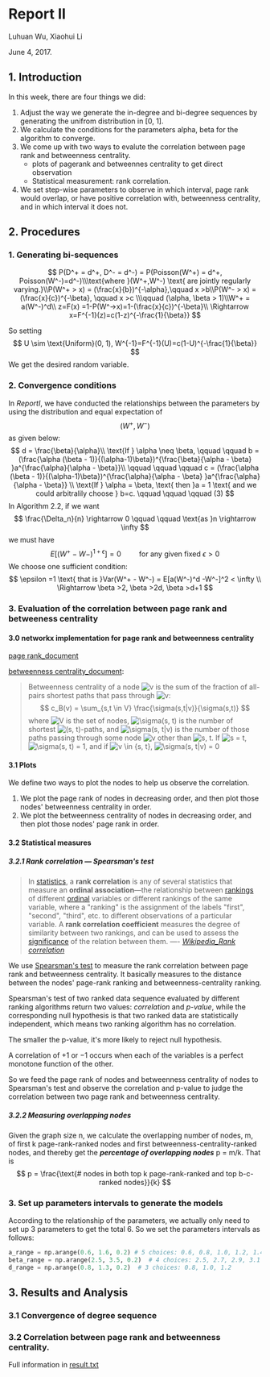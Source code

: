 # Report II

Luhuan Wu, Xiaohui Li

June 4, 2017.   



## 1. Introduction

In this week, there are four things we did:

1. Adjust the way we generate the in-degree and bi-degree sequences by generating the unifrom distribution in [0, 1].
2. We calculate the conditions for the parameters alpha, beta for the algorithm to converge.
3. We come up with two ways to evalute the correlation between page rank and betweenness centrality.  
   - plots of pagerank and betweennes centrality to get direct observation
   - Statistical measurement: rank correlation.
4. We set step-wise parameters to observe in which interval, page rank would overlap, or have positive correlation with, betweenness centrality, and in which interval it does not.



## 2. Procedures

### 1. Generating bi-sequences

$$
P(D^+ = d^+, D^- = d^-) = P(Poisson(W^+) = d^+, Poisson(W^-)=d^-)\\\text{where }(W^+,W^-) \text{ are jointly regularly varying.}\\P(W^+ > x) = (\frac{x}{b})^{-\alpha},\qquad x >b\\P(W^- > x) = (\frac{x}{c})^{-\beta}, \qquad x >c \\\qquad (\alpha, \beta > 1)\\W^+ = a(W^-)^d\\
z=F(x) =1-P(W^->x)=1-(\frac{x}{c})^{-\beta}\\
\Rightarrow x=F^{-1}(z)=c(1-z)^{-\frac{1}{\beta}}
$$

So setting
$$
U \sim \text{Uniform}(0, 1), W^{-1}=F^{-1}(U)=c(1-U)^{-\frac{1}{\beta}}
$$
We get the desired random variable.

### 2. Convergence conditions

In _ReportI_, we have conducted the relationships between the parameters by using the distribution and equal expectation of
$$
(W^+, W^-)
$$
as given below:
$$
d =  \frac{\beta}{\alpha}\\
\text{If } \alpha \neq \beta,  \qquad \qquad b = (\frac{\alpha (\beta - 1)}{(\alpha-1)\beta})^{\frac{\beta}{\alpha - \beta} }a^{\frac{\alpha}{\alpha - \beta}}\\
\qquad \qquad \qquad  c =  (\frac{\alpha (\beta - 1)}{(\alpha-1)\beta})^{\frac{\alpha}{\alpha - \beta} }a^{\frac{\alpha}{\alpha - \beta}} \\
\text{If } \alpha = \beta, \text{ then }a = 1 \text{ and we could arbitralily choose } b=c.	\qquad \qquad \qquad (3)
$$
In Algorithm 2.2, if we want 
$$
\frac{\Delta_n}{n} \rightarrow 0 \qquad \qquad \text{as }n \rightarrow \infty
$$
we must have 
$$
E[(W^+ - W-)^{1 + \epsilon}] = 0   \qquad \text{ for any given fixed } \epsilon >0
$$
We choose one sufficient condition:
$$
\epsilon =1 \text{ that is }Var(W^+ - W^-) = E[a(W^-)^d -W^-]^2  < \infty \\
\Rightarrow \beta >2, \beta >2d, \beta >d+1
$$

### 3. Evaluation of the correlation between page rank and betweeness centrality

#### 3.0 networkx implementation for page rank and betweenness centrality

[page rank_document](https://networkx.github.io/documentation/networkx-1.10/reference/generated/networkx.algorithms.link_analysis.pagerank_alg.pagerank.html)

[betweenness centrality_document](https://networkx.github.io/documentation/networkx-1.10/reference/generated/networkx.algorithms.centrality.betweenness_centrality.html?highlight=betweenness%20centrality#networkx.algorithms.centrality.betweenness_centrality):

> Betweenness centrality of a node ![v](https://networkx.github.io/documentation/networkx-1.10/_images/math/53c4a26799ff6cdae6f13d6b1fcf961660d83169.png) is the sum of the fraction of all-pairs shortest paths that pass through ![v](https://networkx.github.io/documentation/networkx-1.10/_images/math/53c4a26799ff6cdae6f13d6b1fcf961660d83169.png):
> $$
> c_B(v) = \sum_{s,t \in V} \frac{\sigma(s,t|v)}{\sigma(s,t)}
> $$
> where ![V](https://networkx.github.io/documentation/networkx-1.10/_images/math/ea879891318d7d3a04f0d3a7b0ad892a9b63c8e8.png) is the set of nodes, ![\sigma(s, t)](https://networkx.github.io/documentation/networkx-1.10/_images/math/f724eb676c09147ce1219ad0322502ba9136ce5a.png) is the number of shortest ![(s, t)](https://networkx.github.io/documentation/networkx-1.10/_images/math/a89084d7e1d70e18f88801fc46310063a5410644.png)-paths, and ![\sigma(s, t|v)](https://networkx.github.io/documentation/networkx-1.10/_images/math/f8be1c463f76d2bf1d7c06ea64d9ae7877f657ce.png) is the number of those paths passing through some node ![v](https://networkx.github.io/documentation/networkx-1.10/_images/math/53c4a26799ff6cdae6f13d6b1fcf961660d83169.png) other than ![s, t](https://networkx.github.io/documentation/networkx-1.10/_images/math/11ea1225465563f6ec492f643e46328d31d8c3f0.png). If ![s = t](https://networkx.github.io/documentation/networkx-1.10/_images/math/8ca592c5a04ef883ff9b192f44aa5edda9da03de.png), ![\sigma(s, t) = 1](https://networkx.github.io/documentation/networkx-1.10/_images/math/cc560c61381cf8c03e64b279f8bde36e3df96352.png), and if ![v \in {s, t}](https://networkx.github.io/documentation/networkx-1.10/_images/math/256407d40e389f52991c0d7b415e3487ee9dc6cd.png), ![\sigma(s, t|v) = 0](https://networkx.github.io/documentation/networkx-1.10/_images/math/c7d3eb38e416b28a38660834405a9c99d97ad661.png)

#### 3.1 Plots

We define two ways to plot the nodes to help us observe the correlation.

1. We plot the page rank of nodes in decreasing order, and then plot those nodes' betweenness centrality in order.
2. We plot the betweenness centrality of nodes in decreasing order, and then plot those nodes' page rank in order.

#### 3.2 Statistical measures 

##### 3.2.1 Rank correlation — Spearsman's test

>In [statistics](https://en.wikipedia.org/wiki/Statistics), a **rank correlation** is any of several statistics that measure an **ordinal association**—the relationship between [rankings](https://en.wikipedia.org/wiki/Ranking) of different [ordinal](https://en.wikipedia.org/wiki/Ordinal_data) variables or different rankings of the same variable, where a "ranking" is the assignment of the labels "first", "second", "third", etc. to different observations of a particular variable. A **rank correlation coefficient** measures the degree of similarity between two rankings, and can be used to assess the [significance](https://en.wikipedia.org/wiki/Statistical_significance) of the relation between them. —- <cite>[Wikipedia_Rank correlation][1]</cite>

We use [Spearsman's test][2] to measure the rank correlation between page rank and betweenness centrality. It basically measures  to the distance between the nodes' page-rank ranking and betweenness-centrality ranking.

Spearsman's test of two ranked data sequence evaluated by different ranking algorithms return two values: _correlation_ and _p-value_, while the corresponding null hypothesis is that two ranked data are statistically independent, which means two ranking algorithm has no correlation. 

The smaller the p-value, it's more likely to reject null hypothesis. 

A correlation of +1 or −1 occurs when each of the variables is a perfect monotone function of the other.

So we feed the page rank of nodes and betweenness centrality of nodes to Spearsman's test and observe the correlation and p-value to judge the correlation between two page rank and betweenness centrality.

##### 3.2.2 Measuring overlapping nodes

Given the graph size n, we calculate the overlapping number of nodes, m, of first k page-rank-ranked nodes and first betweenness-centrality-ranked nodes, and thereby get the _**percentage of overlapping nodes**_ p = m/k. That is
$$
p = \frac{\text{# nodes in both top k page-rank-ranked and top b-c-ranked nodes}}{k}
$$

### 3. Set up parameters intervals to generate the models

According to the relationship of the parameters, we actually only need to set up 3 parameters to get the total 6. So we set the parameters intervals as follows:

```python
a_range = np.arange(0.6, 1.6, 0.2) # 5 choices: 0.6, 0.8, 1.0, 1.2, 1.4
beta_range = np.arange(2.5, 3.5, 0.2)  # 4 choices: 2.5, 2.7, 2.9, 3.1
d_range = np.arange(0.8, 1.3, 0.2)  # 3 choices: 0.8, 1.0, 1.2
```



## 3. Results and Analysis

### 3.1 Convergence of degree sequence

### 3.2 Correlation between page rank and betweenness centrality.

Full information in [result.txt][result]



[1]: https://en.wikipedia.org/wiki/Rank_correlation
[2]: https://en.wikipedia.org/wiki/Spearman%27s_rank_correlation_coefficient 
[result]: https://github.com/leahwu/Go_graphs/blob/master/results1.txt

####  


​			
​		
​	





